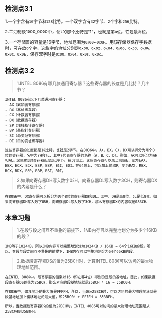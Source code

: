 ## 检测点3.1
1.一个字含有`16`字节和`128`比特。一个双字含有`32`字节、`2`个字和`256`比特。

2.二进制数1000_0000中，位`7`的那个比特是“1”，也就是第`8`位。它是最`高`位。

3.一个存储器的容量是16字节，地址范围为`0x00`~`0x0F`。用该存储器保存字数据时，可存放`8`个字，这些字的地址分别是`0x00、0x02、0x04、0x06、0x08、0x0A、0x0C、0x0E`，保存双字时是`0x00、0x04、0x08、0x0c`。
<br/>
## 检测点3.2
> 1.INTEL 8086有哪几款通用寄存器？这些寄存器的长度是几比特？几字节？
```
INTEL 8086有以下几款通用寄存器：
- AX（累加器寄存器）
- BX（基址寄存器）
- CX（计数器寄存器）
- DX（数据寄存器）
- SP（堆栈指针寄存器）
- BP（基指针寄存器）
- SI（源变址寄存器）
- DI（目的变址寄存器）

这些寄存器的长度都是16比特，也就是2字节。在8086中，AX，BX，CX，DX可以拆分为两个8位的寄存器，名字为?H和?L，其中?代表寄存器的名称（A，B，C，D）。例如，AX可以拆分为AH和AL。这些8位的寄存器长度是1字节。在32位上，这些寄存器可以加上前缀E，变为EAX，EBX，ECX，EDX，ESP，EBP，ESI，EDI。在64位上，可以加上前缀R，变为RAX，RBX，RCX，RDX，RSP，RBP，RSI，RDI。
```
> 2.如果向寄存器DH写入数字08H，向寄存器DL写入数字3CH，则寄存器DX的内容是什么？
```
在8086中，DX寄存器可以拆分为两个8位的寄存器DH和DL。其中，DH是高8位，DL是低8位。如果向寄存器DH写入数字08H，向寄存器DL写入数字3CH，那么寄存器DX的内容就是083CH。
```
## 本章习题
> 1.在段与段之间互不重叠的前提下，1MB内存可以完整地划分为多少个16KB的段？
```
1MB等于1024KB，所以1MB内存可以完整地划分为1024KB / 16KB = 64个16KB的段。所以，在段与段之间互不重叠的前提下，1MB内存可以完整地划分为64个16KB的段。
```
> 2.数据段寄存器DS的值为25BCH时，计算INTEL 8086可以访问的最大物理地址范围。
```
在INTEL 8086中，段寄存器的值乘以16（即左移4位）得到的是段的基地址。因此，如果数据段寄存器DS的值为25BCH，那么对应的段基地址就是25BCH * 16 = 25BC0H。

在8086中，偏移地址的最大值是FFFFH，所以，当DS=25BCH时，可以访问的最大物理地址就是段基地址加上偏移地址的最大值，即25BC0H + FFFFH = 35BBFH。

所以，当数据段寄存器DS的值为25BCH时，INTEL 8086可以访问的最大物理地址范围是从25BC0H到35BBFH。
```
